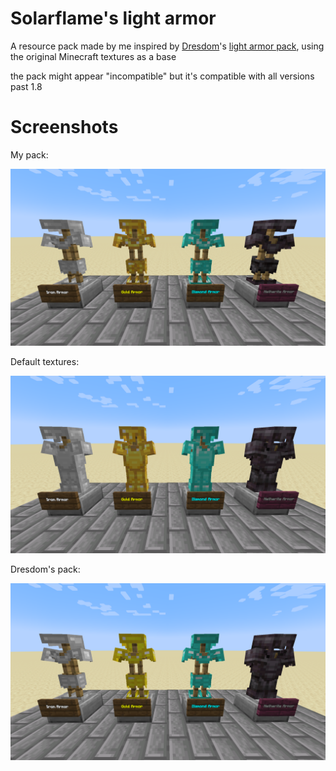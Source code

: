 # Solarflame's light armor
A resource pack made by me inspired by [Dresdom](https://www.reddit.com/user/Dresdom/)'s [light armor pack](https://www.reddit.com/r/Minecraft/comments/7e8zqv/i_made_a_light_armor_resource_pack/), using the original Minecraft textures as a base

the pack might appear "incompatible" but it's compatible with all versions past 1.8
# Screenshots
My pack:

![Solar's pack](images/solar.png)

Default textures:

![Default textures](images/vanilla.png)

Dresdom's pack:

![Dresdom's pack](images/dresdom.png)

